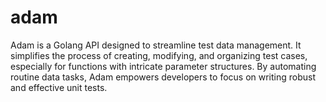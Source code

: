 # adam
Adam is a Golang API designed to streamline test data management. It simplifies the process of creating, modifying, and organizing test cases, especially for functions with intricate parameter structures. By automating routine data tasks, Adam empowers developers to focus on writing robust and effective unit tests.
